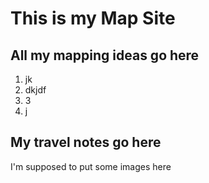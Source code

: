 # This is my Map Site

## All my mapping ideas go here

1. jk
2. dkjdf
3. 3
4. j

## My travel notes go here

I'm supposed to put some images here
